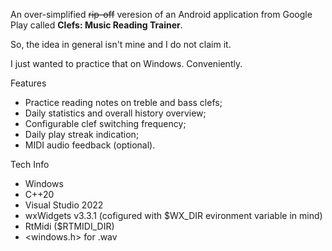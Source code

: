 An over-simplified ~~rip-off~~ veresion of an Android application from Google Play called **Clefs: Music Reading Trainer**.

So, the idea in general isn't mine and I do not claim it.

I just wanted to practice that on Windows. Conveniently.

Features
- Practice reading notes on treble and bass clefs;
- Daily statistics and overall history overview;
- Configurable clef switching frequency;
- Daily play streak indication;
- MIDI audio feedback (optional).

Tech Info
- Windows
- C++20
- Visual Studio 2022
- wxWidgets v3.3.1 (cofigured with $WX_DIR evironment variable in mind)
- RtMidi ($RTMIDI_DIR)
- <windows.h> for .wav
